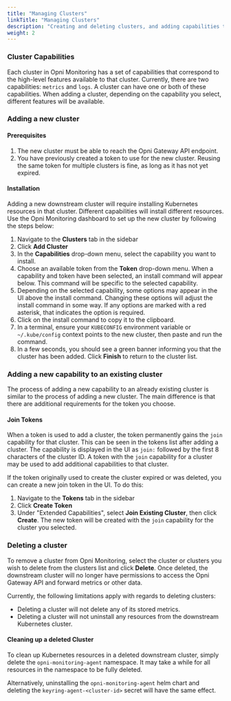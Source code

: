 ```yaml
---
title: "Managing Clusters"
linkTitle: "Managing Clusters"
description: "Creating and deleting clusters, and adding capabilities to existing clusters"
weight: 2
---
```


### Cluster Capabilities

Each cluster in Opni Monitoring has a set of capabilities that correspond to the high-level features available to that cluster. Currently, there are two capabilities: `metrics` and `logs`. A cluster can have one or both of these capabilities. When adding a cluster, depending on the capability you select, different features will be available.

### Adding a new cluster

#### Prerequisites

1. The new cluster must be able to reach the Opni Gateway API endpoint.
2. You have previously created a token to use for the new cluster. Reusing the same token for multiple clusters is fine, as long as it has not yet expired.

#### Installation

Adding a new downstream cluster will require installing Kubernetes resources in that cluster. Different capabilities will install different resources. Use the Opni Monitoring dashboard to set up the new cluster by following the steps below:

1. Navigate to the **Clusters** tab in the sidebar
2. Click **Add Cluster**
3. In the **Capabilities** drop-down menu, select the capability you want to install. 
4. Choose an available token from the **Token** drop-down menu. When a capability and token have been selected, an install command will appear below. This command will be specific to the selected capability.
5. Depending on the selected capability, some options may appear in the UI above the install command. Changing these options will adjust the install command in some way. If any options are marked with a red asterisk, that indicates the option is required.
6. Click on the install command to copy it to the clipboard.
7. In a terminal, ensure your `KUBECONFIG` environment variable or `~/.kube/config` context points to the new cluster, then paste and run the command.
8. In a few seconds, you should see a green banner informing you that the cluster has been added. Click **Finish** to return to the cluster list.

### Adding a new capability to an existing cluster

The process of adding a new capability to an already existing cluster is similar to the process of adding a new cluster. The main difference is that there are additional requirements for the token you choose.

#### Join Tokens

When a token is used to add a cluster, the token permanently gains the `join` capability for that cluster. This can be seen in the tokens list after adding a cluster. The capability is displayed in the UI as `join:` followed by the first 8 characters of the cluster ID. A token with the `join` capability for a cluster may be used to add additional capabilities to that cluster.

If the token originally used to create the cluster expired or was deleted, you can create a new join token in the UI. To do this:

1. Navigate to the **Tokens** tab in the sidebar
2. Click **Create Token**
3. Under "Extended Capabilities", select **Join Existing Cluster**, then click **Create**. The new token will be created with the `join` capability for the cluster you selected.

### Deleting a cluster

To remove a cluster from Opni Monitoring, select the cluster or clusters you wish to delete from the clusters list and click **Delete**. Once deleted, the downstream cluster will no longer have permissions to access the Opni Gateway API and forward metrics or other data.

Currently, the following limitations apply with regards to deleting clusters:

- Deleting a cluster will not delete any of its stored metrics.
- Deleting a cluster will not uninstall any resources from the downstream Kubernetes cluster. 

#### Cleaning up a deleted Cluster

To clean up Kubernetes resources in a deleted downstream cluster, simply delete the `opni-monitoring-agent` namespace. It may take a while for all resources in the namespace to be fully deleted.

Alternatively, uninstalling the `opni-monitoring-agent` helm chart and deleting the `keyring-agent-<cluster-id>` secret will have the same effect.